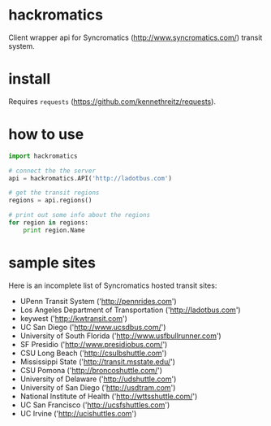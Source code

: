 hackromatics
============
Client wrapper api for Syncromatics (http://www.syncromatics.com/) transit system.

install
=======
Requires `requests` (https://github.com/kennethreitz/requests).

how to use
==========
```python
import hackromatics

# connect the the server
api = hackromatics.API('http://ladotbus.com')

# get the transit regions
regions = api.regions()

# print out some info about the regions
for region in regions:
    print region.Name
```

sample sites
============
Here is an incomplete list of Syncromatics hosted transit sites: 
- UPenn Transit System ('http://pennrides.com')
- Los Angeles Department of Transportation ('http://ladotbus.com')
- keywest ('http://kwtransit.com') 
- UC San Diego ('http://www.ucsdbus.com/') 
- University of South Florida ('http://www.usfbullrunner.com')
- SF Presidio ('http://www.presidiobus.com/')
- CSU Long Beach ('http://csulbshuttle.com')
- Mississippi State ('http://transit.msstate.edu/')
- CSU Pomona ('http://broncoshuttle.com/')
- University of Delaware ('http://udshuttle.com')
- University of San Diego ('http://usdtram.com')
- National Institute of Health ('http://wttsshuttle.com/')
- UC San Francisco ('http://ucsfshuttles.com')
- UC Irvine ('http://ucishuttles.com')
